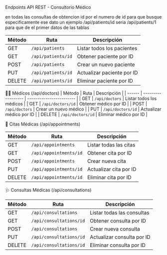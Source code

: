 Endpoints API REST - Consultorio Médico

en todas las consultas de obtencion id por el numero de id para que busque especificamente ese 
dato un ejemplo /api/patients/id seria /api/patients/1 para que de el primer datos de las tablas 


| Método | Ruta                | Descripción                |
| ------ | ------------------- | -------------------------- |
| GET    | `/api/patients`     | Listar todos los pacientes |
| GET    | `/api/patients/id`  | Obtener paciente por ID    |
| POST   | `/api/patients`     | Crear un nuevo paciente    |
| PUT    | `/api/patients/id`  | Actualizar paciente por ID |
| DELETE | `/api/patients/id`  |  Eliminar paciente por ID  |


👨‍⚕️ Médicos (/api/doctors)
| Método | Ruta               | Descripción              |
| ------ | ------------------ | ------------------------ |
| GET    | `/api/doctors`     | Listar todos los médicos |
| GET    | `/api/doctors/id` | Obtener médico por ID    |
| POST   | `/api/doctors`     | Crear un nuevo médico    |
| PUT    | `/api/doctors/id` | Actualizar médico por ID |
| DELETE | `/api/doctors/id` | Eliminar médico por ID   |

📅 Citas Médicas (/api/appointments)

| Método | Ruta                    | Descripción            |
| ------ | ----------------------- | ---------------------- |
| GET    | `/api/appointments`     | Listar todas las citas |
| GET    | `/api/appointments/id` | Obtener cita por ID    |
| POST   | `/api/appointments`     | Crear nueva cita       |
| PUT    | `/api/appointments/id` | Actualizar cita por ID |
| DELETE | `/api/appointments/id` | Eliminar cita por ID   |

🩺 Consultas Médicas (/api/consultations)

| Método | Ruta                     | Descripción                |
| ------ | ------------------------ | -------------------------- |
| GET    | `/api/consultations`     | Listar todas las consultas |
| GET    | `/api/consultations/id` | Obtener consulta por ID    |
| POST   | `/api/consultations`     | Crear nueva consulta       |
| PUT    | `/api/consultations/id` | Actualizar consulta por ID |
| DELETE | `/api/consultations/id` | Eliminar consulta por ID   |


